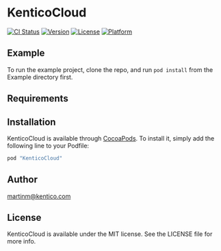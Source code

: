 # KenticoCloud

[![CI Status](http://img.shields.io/travis/martinmakarsky@gmail.com/KenticoCloud.svg?style=flat)](https://travis-ci.org/martinmakarsky@gmail.com/KenticoCloud)
[![Version](https://img.shields.io/cocoapods/v/KenticoCloud.svg?style=flat)](http://cocoapods.org/pods/KenticoCloud)
[![License](https://img.shields.io/cocoapods/l/KenticoCloud.svg?style=flat)](http://cocoapods.org/pods/KenticoCloud)
[![Platform](https://img.shields.io/cocoapods/p/KenticoCloud.svg?style=flat)](http://cocoapods.org/pods/KenticoCloud)

## Example

To run the example project, clone the repo, and run `pod install` from the Example directory first.

## Requirements

## Installation

KenticoCloud is available through [CocoaPods](http://cocoapods.org). To install
it, simply add the following line to your Podfile:

```ruby
pod "KenticoCloud"
```

## Author

martinm@kentico.com

## License

KenticoCloud is available under the MIT license. See the LICENSE file for more info.
